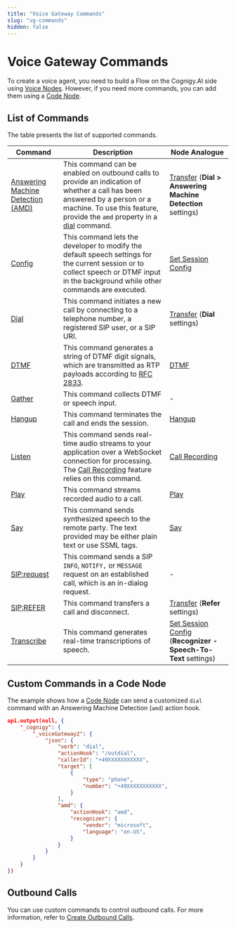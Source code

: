 ```yaml
---
title: "Voice Gateway Commands"
slug: "vg-commands"
hidden: false
---
```


# Voice Gateway Commands

To create a voice agent,
you need to build a Flow on the Cognigy.AI side using [Voice Nodes](../../../ai/flow-nodes/vg/voice-gateway.md).
However, if you need more commands, you can add them using a [Code Node](#custom-commands-in-a-code-node). 

## List of Commands

The table presents the list of supported commands.

| Command                                     | Description                                                                                                                                                                                                        | Node Analogue                                                                                                     |
|---------------------------------------------|--------------------------------------------------------------------------------------------------------------------------------------------------------------------------------------------------------------------|-------------------------------------------------------------------------------------------------------------------|
| [Answering Machine Detection (AMD)](amd.md) | This command can be enabled on outbound calls to provide an indication of whether a call has been answered by a person or a machine. To use this feature, provide the `amd` property in a [dial](dial.md) command. | [Transfer](../../../ai/flow-nodes/vg/transfer.md) (**Dial > Answering Machine Detection** settings)               |
| [Config](config.md)                         | This command lets the developer to modify the default speech settings for the current session or to collect speech or DTMF input in the background while other commands are executed.                              | [Set Session Config](../../../ai/flow-nodes/vg/set-session-config.md)                                             |
| [Dial](dial.md)                             | This command initiates a new call by connecting to a telephone number, a registered SIP user, or a SIP URI.                                                                                                        | [Transfer](../../../ai/flow-nodes/vg/transfer.md) (**Dial** settings)                                             |                                                                      |
| [DTMF](dtmf.md)                             | This command generates a string of DTMF digit signals, which are transmitted as RTP payloads according to [RFC 2833](https://datatracker.ietf.org/doc/html/rfc2833).                                               | [DTMF](../../../ai/flow-nodes/vg/dtmf.md)                                                                         |
| [Gather](gather.md)                         | This command collects DTMF or speech input.                                                                                                                                                                        | -                                                                                                                 |
| [Hangup](hangup.md)                         | This command terminates the call and ends the session.                                                                                                                                                             | [Hangup](../../../ai/flow-nodes/vg/hangup.md)                                                                     |
| [Listen](listen.md)                         | This command sends real-time audio streams to your application over a WebSocket connection for processing. The [Call Recording](../../webapp/recent-calls.md#call-recordings) feature relies on this command.      | [Call Recording](../../../ai/flow-nodes/vg/call-recording.md)                                                     |
| [Play](play.md)                             | This command streams recorded audio to a call.                                                                                                                                                                     | [Play](../../../ai/flow-nodes/vg/play.md)                                                                         |
| [Say](say.md)                               | This command sends synthesized speech to the remote party. The text provided may be either plain text or use SSML tags.                                                                                            | [Say](../../../ai/flow-nodes/message/say.md#voice-gateway)                                                        |
| [SIP:request](sip-request.md)               | This command sends a SIP `INFO`, `NOTIFY,` or `MESSAGE` request on an established call, which is an in-dialog request.                                                                                             | -                                                                                                                 |
| [SIP:REFER](refer.md)                       | This command transfers a call and disconnect.                                                                                                                                                                      | [Transfer](../../../ai/flow-nodes/vg/transfer.md) (**Refer** settings)                                            |
| [Transcribe](transcribe.md)                 | This command generates real-time transcriptions of speech.                                                                                                                                                         | [Set Session Config](../../../ai/flow-nodes/vg/set-session-config.md)  (**Recognizer - Speech-To-Text** settings) |

## Custom Commands in a Code Node

The example shows how a [Code Node](../../../ai/flow-nodes/code/code.md) can send a customized `dial` command with an Answering Machine Detection
(`amd`) action hook.

```json
api.output(null, {
    "_cognigy": {
        "_voiceGateway2": {
            "json": {
                "verb": "dial",
                "actionHook": "/outdial",
                "callerId": "+49XXXXXXXXXXX",
                "target": [
                    {
                        "type": "phone",
                        "number": "+49XXXXXXXXXXX",
                    }
                ],
                "amd": {
                    "actionHook": "amd",
                    "recognizer": {
                        "vendor": "microsoft",
                        "language": "en-US",
                    }
                }
            }
        }
    }
})
```

## Outbound Calls

You can use custom commands to control outbound calls.
For more information, refer to [Create Outbound Calls](../../creating-outbound-calls.md).